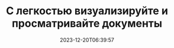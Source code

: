 ---
############################# Static ############################
layout: "family"
date: 2023-12-20T06:39:57
draft: false

product: "Viewer"
product_tag: "viewer"

############################# Head ############################
head_title: "API рендеринга и просмотра документов | Локальный API и онлайн-сервис"
head_description: "Легко и бесплатно визуализируйте и просматривайте файлы Word, PDF, Excel, Powerpoint или изображения."

############################# Header ############################
title: "С легкостью визуализируйте и просматривайте документы"
description: |
  Мощный API-интерфейс просмотра для преобразования различных файлов в PDF, HTML и изображения.

  Загружайте документы из различных источников, включая файлы, потоки, URL-адреса, FTP-серверы, Amazon S3, хранилище BLOB-объектов Azure и многое другое.

  Создавайте адаптивные HTML-страницы, защищайте выходные PDF-файлы и меняйте порядок их страниц, поворачивайте страницы, отображайте заметки и комментарии, если это необходимо.
  

############################# Platforms ############################
supported_platforms:
  enable: true  
  head_title: "Выберите свою платформу"
  title: "Поддерживаемые платформы"
  description: "Библиотека GroupDocs.Viewer поддерживает следующие операционные системы и платформы."
  details_link_title: "Узнать больше"
  items:
    # supported_platforms loop
    - title: ".NET"
      description: "GroupDocs.Viewer for .NET"
      color: "blue"
      tag: "net"
      link: "/viewer/net/"
      features_link: "https://docs.groupdocs.com/viewer/net/system-requirements/"
      features:
        # features loop
        - content: ".NET Framework 4.6.2+  <br>  .NET Core 3.1  <br>  .NET 6+"
          rows: "3"
        # features loop
        - content: "Windows, Linux"
          rows: "1"
        # features loop
        - content: "180+ file formats"
          rows: "1"
        # features loop
        - content: "UI package for ASP.NET Core"
          rows: "1"
        # features loop
        - content: "ASP.NET WebForms Demo  <br>  ASP.NET MVC Demo  <br>  ASP.NET Core Demo"
          rows: "3"
    
    # supported_platforms loop
    - title: "Java"
      description: "GroupDocs.Viewer for Java"
      color: "red"
      tag: "java"
      link: "/viewer/java/"
      features_link: "https://docs.groupdocs.com/viewer/java/system-requirements/"
      features:
        # features loop
        - content: "J2SE 8.0 (1.8)+"
          rows: "3"
        # features loop
        - content:  "Windows, Linux, macOS"
          rows: "1"       
        # features loop
        - content:  "180+ file formats"
          rows: "1"
        # features loop
        - content:  "UI package for Spring and Dropwizard"
          rows: "1"
        # features loop
        - content:  "Spring Demo  <br>  Dropwizard demo"
          rows: "3"

    # supported_platforms loop
    - title: "Node.js"
      description: "GroupDocs.Viewer for Node.js"
      color: "green"
      tag: "nodejs-java"
      link: "/viewer/nodejs-java/"
      features_link: "https://docs.groupdocs.com/viewer/nodejs-java/system-requirements/"
      features:
        # features loop
        - content: "Node.js 16+  <br>  and J2SE 8.0 (1.8)+"
          rows: "3"
        # features loop
        - content:  "Windows, Linux, macOS"
          rows: "1"
        # features loop
        - content:  "180+ file formats"
          rows: "1"
        # features loop
        - content:  "UI package - coming soon "
          rows: "1" 
        # features loop
        - content:  "Demo - coming soon "
          rows: "3" 



############################# Features ############################

features:
  enable: true
  title: "Набор функций GroupDocs.Viewer"
  description: "API для рендеринга файлов различных типов, таких как HTML, PDF, PNG и JPEG, в приложениях для их просмотра без стороннего программного обеспечения."

  items:
    # feature loop
    - icon: "view"
      title: "Просмотр документов и изображений"
      content: "Просматривайте документы, отображая их в виде файлов HTML, PDF, PNG и JPEG."
    # feature loop
    - icon: "password"
      title: "Открытие защищенных документов"
      content: "Укажите пароль для открытия зашифрованных документов."

    # feature loop
    - icon: "load"
      title: "Загружайте файлы откуда угодно"
      content: "Загружайте документы из различных файлов, URL-адресов, FTP-серверов, Amazon S3 и т. д."
    
    # feature loop
    - icon: "pages"
      title: "Рендеринг всех или определенных страниц"
      content: "Укажите диапазон номеров страниц для отображения."


############################# Code samples ############################
code_samples:
  enable: true
  title: "Примеры кода GroupDocs.Viewer"
  description: "Некоторые варианты использования GroupDocs.Viewer в C#, Java, TypeScript"
  items:
    # code sample loop
    - title: "Как преобразовать файлы DOCX в PDF"
      content: |
        Преобразуйте документы DOCX в PDF без установки Microsoft Word или другого программного обеспечения. Легко загружайте и просматривайте файлы DOCX в своем приложении .NET, будь то веб-приложение или настольное приложение. Вот пример того, как преобразовать файл DOCX в PDF: 
      samples:
        - language: "C#"
          color: "blue"
          content: |
            ```csharp {style=abap}   
            // Загрузите DOCX файл
            using (Viewer viewer = new Viewer("sample.docx"))
            {
              // Преобразуйте DOCX в PDF файл
              PdfViewOptions viewOptions = new PdfViewOptions();
              viewer.View(viewOptions);
            }
            ```
        - language: "Java"
          color: "red"
          content: |
            ```java {style=abap}   
            import com.groupdocs.viewer.Viewer;
            import com.groupdocs.viewer.options.PdfViewOptions;
            // ...
            // Загрузите DOCX файл
            try (Viewer viewer = new Viewer("sample.docx")) {
                // Преобразуйте DOCX в PDF файл
                PdfViewOptions viewOptions = new PdfViewOptions();
                viewer.view(viewOptions);
            }
            ```
        - language: "TypeScript"
          color: "green"
          content: |
            ```javascript {style=abap}  
            // Загрузите DOCX файл
            const viewer = new groupdocs.viewer.Viewer("sample.docx")
            
            // Преобразуйте DOCX в PDF файл
            const viewOptions = groupdocs.viewer.PdfViewOptions(output.pdf)
            viewer.view(viewOptions)
            ```


############################# Formats ############################
formats:
  enable: true
  title:  "Поддерживается более 180 форматов файлов"
  description: "GroupDocs.Viewer поддерживает работу с наиболее популярными [форматами файлов](https://docs.groupdocs.com/viewer/net/supported-document-formats/)" 



############################# Metrics ############################

metrics:
  enable: true
  title: "Углубленные показатели и статистические данные"
  description: "Ознакомьтесь с подробной разбивкой наших ключевых показателей, предоставив комплексные показатели и статистическую информацию о наших достижениях, влиянии и росте."

  items:
    # metrics loop
    - number: "180+"
      title: "Поддерживаемые форматы"
      content: "Легко и без проблем просматривайте файлы более 180 форматов, включая документы, изображения и чертежи САПР. Преодолевайте барьеры совместимости и легко получайте доступ к разнообразным файлам с помощью нашего комплексного решения для просмотра."

    # metrics loop
    - number: "1.0M"
      title: "Загрузки NuGet"
      content: "Наше пакетное решение NuGet стало надежным и широко распространенным ресурсом в сообществе разработчиков, обеспечивая плавную интеграцию и ценную функциональность для бесчисленного количества проектов."

    # metrics loop
    - number: "10+"
      title: "Библиотеки"
      content: "Наш продукт включает более 10 библиотек, предлагающих расширенные функции для оптимизации производительности. Эти библиотеки предназначены для удовлетворения различных потребностей разработки и обладают непревзойденными возможностями."
    
    # metrics loop
    - number: "100+"
      title: "Счастливые клиенты"
      content: "Обслуживание самых знаковых брендов по всему миру. Узнайте, почему сотни людей любят GroupDocs.Viewer! Откройте для себя безупречную навигацию, удобное сотрудничество и непревзойденную простоту использования. Присоединяйся сейчас!"



############################# Customers ############################
# logo size X1 => 170:70  X2 => 340 : 140

customers:
  enable: true
  title: "Наши счастливые клиенты"
  description: "Библиотеки GroupDocs используются всемирно известными и выдающимися брендами по всему миру."

  items:
    # customers loop
    - title: "BenQ Corporation"
      logo: "benq"
    # customers loop
    - title: "Nasdaq Stock Market"
      logo: "nasdaq"
    # customers loop
    - title: "AT&T Inc."
      logo: "att"
    # customers loop
    - title: "AstraZeneca"
      logo: "astrazeneca"
    # customers loop
    - title: "Central Bank of Argentina"
      logo: "argentinacentralbank"
    # customers loop
    - title: "Roche Holding AG"
      logo: "roche"
    # customers loop
    - title: "Capita"
      logo: "capita"
    # customers loop
    - title: "Axa S.A."
      logo: "axa"
    # customers loop
    - title: "Instructure Inc."
      logo: "instructure"
     # customers loop
    - title: "Wipro"
      logo: "wipro"



############################# Actions ############################

actions:
  enable: true
  title: "Готовы начать?"
  description: "Попробуйте функции GroupDocs.Viewer бесплатно или запросите лицензию."
  items:
    #  loop
    - title: ".NET"
      link: "/viewer/net/"
      color: "blue"
        #  loop
    - title: "Java"
      link: "/viewer/java/"
      color: "red"
        #  loop
    - title: "Node.js"
      link: "/viewer/nodejs-java/"
      color: "green"


############################# Faq ############################

faq:
  enable: true
  title:  "Распространенные вопросы и опасения"
  description:  "Найдите ответы на распространенные вопросы в нашем разделе часто задаваемых вопросов, чтобы быстро решить ваши вопросы и проблемы."
  items:
    #  loop
    - question: "Могу ли я оценить продукты GroupDocs перед покупкой?"
      answer: |
        Да! Все продукты GroupDocs имеют безрисковую ознакомительную версию. Мы настоятельно рекомендуем разработчикам загрузить и опробовать наши API перед покупкой, чтобы убедиться, что они удовлетворят ваши потребности на 100%.
    #  loop
    - question: "Проводит ли GroupDocs демонстрации продуктов?"
      answer: |
        Нет, мы сосредоточены на наших API и создании максимально функциональных и стабильных продуктов. Мы предлагаем полнофункциональные и бесплатные пробные версии в форме [временной лицензии](https://purchase.groupdocs.com/temporary-license/), чтобы вы могли опробовать продукт самостоятельно.    
    #  loop
    - question: "Где я могу скачать продукт?"
      answer: |
        Все продукты доступны для загрузки с [веб-сайта](https://releases.groupdocs.com). Мы не отправляем физические копии нашего программного обеспечения по почте.
    #  loop
    - question: "Лицензии разработчика GroupDocs предоставляются для каждого пользователя или для имени пользователя?"
      answer: |
        Лицензии разработчика GroupDocs предоставляются на пользователя, а не на именованного пользователя. Мы понимаем, что члены команды программистов могут меняться со временем и что обновлять лицензию каждый раз, когда это происходит, нецелесообразно.
    #  loop
    - question: "Нужно ли нам лицензирование только для активных разработчиков? Например, у нас есть команда из двух разработчиков, работающих в смену А, и вторая команда из двух разработчиков, работающих в смену Б… в этой ситуации нам нужны две или четыре лицензии?"
      answer: |
        Все разработчики, работающие над проектом, должны иметь лицензию. В этой ситуации GroupDocs считает, что в вашей команде четыре участника (даже если они работают в разное время). 


############################# Cloud ############################

cloud_links:
  enable: true
  title: "API-интерфейсы GroupDocs.Viewer с минимальным кодом"
  description: "Ускорьте просмотр документов или изображений в любом типе приложений с помощью нашего облачного REST API."

  items:
    #  loop
    - icon: "groupdocs_viewer-for-curl"
      title: "GroupDocs.Viewer Cloud for cURL"
      link: "https://products.groupdocs.cloud/viewer/curl"
      content: "Используйте API-интерфейс просмотра документов RESTful cURL для эффективной визуализации и демонстрации Microsoft Office, PDF и различных других стандартных форматов файлов в ваших приложениях."

    #  loop
    - icon: "groupdocs_viewer-for-net"
      title: "GroupDocs.Viewer Cloud for .NET"
      link: "https://products.groupdocs.cloud/viewer/net"
      content: "Расширьте возможности просмотра документов в приложениях .NET с помощью Cloud SDK для .NET. Беспрепятственный просмотр документов в форматах HTML, PDF или изображений."

    #  loop
    - icon: "groupdocs_viewer-for-java"
      title: "GroupDocs.Viewer Cloud for Java"
      link: "https://products.groupdocs.cloud/viewer/java"
      content: "Интегрируйте расширенные возможности рендеринга документов в свои приложения Java с помощью специального SDK Document Viewer для Java."
    

############################# Apps ############################

app_links:
  enable: true
  title: "Приложения GroupDocs.Viewer онлайн"
  description: "Онлайн-приложение, позволяющее просматривать более 180 популярных форматов файлов в браузере."

  items:
    #  loop
    - icon: "groupdocs_viewer-app"
      title: "GroupDocs.Viewer Total"
      link: "https://products.groupdocs.app/viewer/total"
      content: "Изучите бесплатное онлайн-приложение для просмотра файлов более 180 форматов прямо из предпочитаемого вами веб-браузера."

    #  loop
    - icon: "groupdocs_words-app"
      title:  "GroupDocs.Viewer DOCX"
      link: "https://products.groupdocs.app/viewer/docx"
      content: "Веб-инструмент для удобного просмотра файлов Microsoft Word на различных устройствах."

    #  loop
    - icon: "groupdocs_pdf-app"
      title:  "GroupDocs.Viewer PDF"
      link: "https://products.groupdocs.app/viewer/pdf"
      content: "Открывайте и просматривайте PDF-файлы онлайн с помощью бесплатной программы просмотра PDF-файлов."
    



---